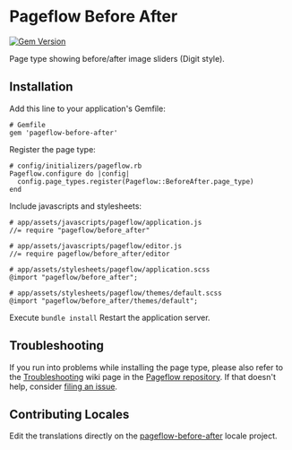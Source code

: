 # Pageflow Before After

[![Gem Version](https://badge.fury.io/rb/pageflow-before-after.svg)](http://badge.fury.io/rb/pageflow-before-after)

Page type showing before/after image sliders (Digit style).

## Installation

Add this line to your application's Gemfile:

    # Gemfile
    gem 'pageflow-before-after'

Register the page type:

    # config/initializers/pageflow.rb
    Pageflow.configure do |config|
      config.page_types.register(Pageflow::BeforeAfter.page_type)
    end

Include javascripts and stylesheets:

    # app/assets/javascripts/pageflow/application.js
    //= require "pageflow/before_after"

    # app/assets/javascripts/pageflow/editor.js
    //= require pageflow/before_after/editor

    # app/assets/stylesheets/pageflow/application.scss
    @import "pageflow/before_after";

    # app/assets/stylesheets/pageflow/themes/default.scss
    @import "pageflow/before_after/themes/default";

Execute `bundle install`
Restart the application server.

## Troubleshooting

If you run into problems while installing the page type, please also refer to the [Troubleshooting](https://github.com/codevise/pageflow/wiki/Troubleshooting) wiki page in the [Pageflow  repository](https://github.com/codevise/pageflow). If that doesn't help, consider [filing an issue](https://github.com/codevise/pageflow-before-after/issues).

## Contributing Locales

Edit the translations directly on the
[pageflow-before-after](http://www.localeapp.com/projects/public?search=tf/pageflow-before-after)
locale project.
